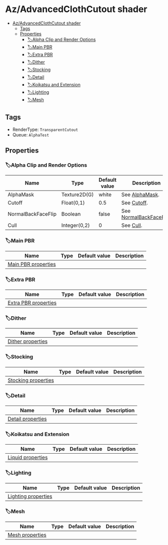 # Az/AdvancedClothCutout shader

- [Az/AdvancedClothCutout shader](#azadvancedclothcutout-shader)
  - [Tags](#tags)
  - [Properties](#properties)
    - [🏷️Alpha Clip and Render Options](#️alpha-clip-and-render-options)
    - [🏷️Main PBR](#️main-pbr)
    - [🏷️Extra PBR](#️extra-pbr)
    - [🏷️Dither](#️dither)
    - [🏷️Stocking](#️stocking)
    - [🏷️Detail](#️detail)
    - [🏷️Koikatsu and Extension](#️koikatsu-and-extension)
    - [🏷️Lighting](#️lighting)
    - [🏷️Mesh](#️mesh)

## Tags
- RenderType: `TransparentCutout`
- Queue: `AlphaTest`

## Properties
### 🏷️Alpha Clip and Render Options
| Name               | Type         | Default value | Description                                                                                                    |
| ------------------ | ------------ | ------------- | -------------------------------------------------------------------------------------------------------------- |
| AlphaMask          | Texture2D(G) | white         | See [AlphaMask](../common/alpha_clip_and_render_options_property_descriptions.md#alphamask).                   |
| Cutoff             | Float(0,1)   | 0.5           | See [Cutoff](../common/alpha_clip_and_render_options_property_descriptions.md#cutoff).                         |
| NormalBackFaceFlip | Boolean      | false         | See [NormalBackFaceFlip](../common/alpha_clip_and_render_options_property_descriptions.md#normalbackfaceflip). |
| Cull               | Integer(0,2) | 0             | See [Cull](../common/alpha_clip_and_render_options_property_descriptions.md#cull).                             |

### 🏷️Main PBR
| Name                                          | Type | Default value | Description |
| --------------------------------------------- | ---- | ------------- | ----------- |
| [Main PBR properties](main_pbr_properties.md) |      |               |             |

### 🏷️Extra PBR
| Name                                            | Type | Default value | Description |
| ----------------------------------------------- | ---- | ------------- | ----------- |
| [Extra PBR properties](extra_pbr_properties.md) |      |               |             |

### 🏷️Dither
| Name                                      | Type | Default value | Description |
| ----------------------------------------- | ---- | ------------- | ----------- |
| [Dither properties](dither_properties.md) |      |               |             |

### 🏷️Stocking
| Name                                          | Type | Default value | Description |
| --------------------------------------------- | ---- | ------------- | ----------- |
| [Stocking properties](stocking_properties.md) |      |               |             |

### 🏷️Detail
| Name                                      | Type | Default value | Description |
| ----------------------------------------- | ---- | ------------- | ----------- |
| [Detail properties](detail_properties.md) |      |               |             |

### 🏷️Koikatsu and Extension
| Name                                      | Type | Default value | Description |
| ----------------------------------------- | ---- | ------------- | ----------- |
| [Liquid properties](liquid_properties.md) |      |               |             |

### 🏷️Lighting
| Name                                          | Type | Default value | Description |
| --------------------------------------------- | ---- | ------------- | ----------- |
| [Lighting properties](lighting_properties.md) |      |               |             |

### 🏷️Mesh
| Name                                  | Type | Default value | Description |
| ------------------------------------- | ---- | ------------- | ----------- |
| [Mesh properties](mesh_properties.md) |      |               |             |
